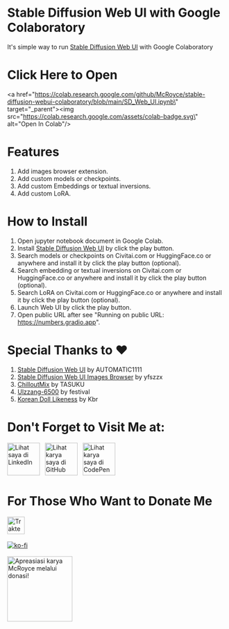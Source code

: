 # Stable Diffusion Web UI with Google Colaboratory
It's simple way to run [Stable Diffusion Web UI](https://github.com/AUTOMATIC1111/stable-diffusion-webui) with Google Colaboratory

# Click Here to Open
<a href=\"https://colab.research.google.com/github/McRoyce/stable-diffusion-webui-colaboratory/blob/main/SD_Web_UI.ipynb\" target=\"_parent\"><img src=\"https://colab.research.google.com/assets/colab-badge.svg\" alt=\"Open In Colab\"/></a>

# Features
1. Add images browser extension.
2. Add custom models or checkpoints.
3. Add custom Embeddings or textual inversions.
4. Add custom LoRA.

# How to Install
1. Open jupyter notebook document in Google Colab.
2. Install [Stable Diffusion Web UI](https://github.com/AUTOMATIC1111/stable-diffusion-webui) by click the play button.
3. Search  models or checkpoints on Civitai.com or HuggingFace.co or anywhere and install it by click the play button (optional).
4. Search  embedding or textual inversions on Civitai.com or HuggingFace.co or anywhere and install it by click the play button (optional).
5. Search  LoRA on Civitai.com or HuggingFace.co or anywhere and install it by click the play button (optional).
6. Launch Web UI by click the play button.
7. Open public URL after see "Running on public URL: https://numbers.gradio.app".

# Special Thanks to ❤
1. [Stable Diffusion Web UI](https://github.com/AUTOMATIC1111/stable-diffusion-webui) by AUTOMATIC1111
2. [Stable Diffusion Web UI Images Browser](https://github.com/yfszzx/stable-diffusion-webui-images-browser) by yfszzx
3. [ChilloutMix](https://civitai.com/models/6424/chilloutmix) by TASUKU
4. [Ulzzang-6500](https://civitai.com/models/8109/ulzzang-6500-korean-doll-aesthetic) by festival
5. [Korean Doll Likeness](https://civitai.com/models/7448/korean-doll-likeness) by Kbr

# Don't Forget to Visit Me at:
<a href="https://www.linkedin.com/in/muhamad-faisal-fikri-dewantoro-18655b226" title="Kunjungi LinkedIn saya"> <img src="https://cdn-icons-png.flaticon.com/512/174/174857.png" width="75px" alt="Lihat saya di LinkedIn"></a> &nbsp;
<a href="https://github.com/McRoyce" title="Kunjungi GitHub saya"> <img src="https://cdn-icons-png.flaticon.com/512/25/25231.png" width="75px" alt="Lihat karya saya di GitHub"></a> &nbsp;
<a href="https://codepen.io/mcroyce" title="Kunjungi CodePen saya"> <img src="https://cdn-icons-png.flaticon.com/512/2111/2111501.png" width="75px" alt="Lihat karya saya di CodePen"></a>

# For Those Who Want to Donate Me
<a href="https://trakteer.id/McRoyce" target="_blank"><img id="wse-buttons-preview" src="https://cdn.trakteer.id/images/embed/trbtn-red-1.png" style="border:0px;height:40px;" alt="Trakteer Saya" height="40"></a><br><br>
[![ko-fi](https://ko-fi.com/img/githubbutton_sm.svg)](https://ko-fi.com/S6S7A9I8Q)<br><br>
<a href="https://saweria.co/McRoyce" title="Donasi untuk karya McRoyce"> <img src="https://i.ibb.co/8cg9SQS/index.png" width="150px" alt="Apreasiasi karya McRoyce melalui donasi!"></a>
